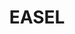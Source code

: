 ---
layout: page
title: EASEL 
description: Genome annotation for eukaryotic organisms
img: assets/img/3.jpg
redirect: https://gitlab.com/PlantGenomicsLab/easel
importance: 2
category: post-doc
---